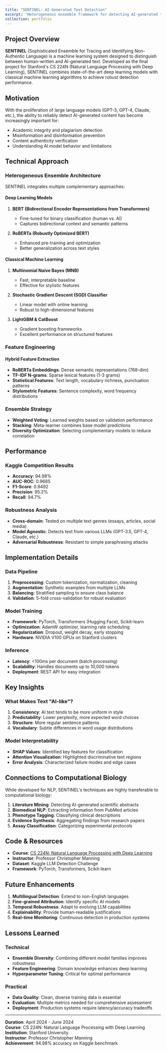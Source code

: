 ```yaml
---
title: "SENTINEL: AI-Generated Text Detection"
excerpt: "Heterogeneous ensemble framework for detecting AI-generated text, achieving 94.98% accuracy on Kaggle benchmark (CS 224N Final Project).<br/><img src='/images/sentinel-preview.png' style='max-width: 500px;'>"
collection: portfolio
---
```


## Project Overview

**SENTINEL** (Sophisticated Ensemble for Tracing and Identifying Non-Authentic Language) is a machine learning system designed to distinguish between human-written and AI-generated text. Developed as the final project for Stanford's CS 224N (Natural Language Processing with Deep Learning), SENTINEL combines state-of-the-art deep learning models with classical machine learning algorithms to achieve robust detection performance.

## Motivation

With the proliferation of large language models (GPT-3, GPT-4, Claude, etc.), the ability to reliably detect AI-generated content has become increasingly important for:
- Academic integrity and plagiarism detection
- Misinformation and disinformation prevention
- Content authenticity verification
- Understanding AI model behavior and limitations

## Technical Approach

### Heterogeneous Ensemble Architecture

SENTINEL integrates multiple complementary approaches:

#### Deep Learning Models
1. **BERT (Bidirectional Encoder Representations from Transformers)**
   - Fine-tuned for binary classification (human vs. AI)
   - Captures bidirectional context and semantic patterns
   
2. **RoBERTa (Robustly Optimized BERT)**
   - Enhanced pre-training and optimization
   - Better generalization across text styles

#### Classical Machine Learning
1. **Multinomial Naive Bayes (MNB)**
   - Fast, interpretable baseline
   - Effective for stylistic features
   
2. **Stochastic Gradient Descent (SGD) Classifier**
   - Linear model with online learning
   - Robust to high-dimensional features
   
3. **LightGBM & CatBoost**
   - Gradient boosting frameworks
   - Excellent performance on structured features

### Feature Engineering

#### Hybrid Feature Extraction
- **RoBERTa Embeddings**: Dense semantic representations (768-dim)
- **TF-IDF N-grams**: Sparse lexical features (1-3 grams)
- **Statistical Features**: Text length, vocabulary richness, punctuation patterns
- **Stylometric Features**: Sentence complexity, word frequency distributions

### Ensemble Strategy

- **Weighted Voting**: Learned weights based on validation performance
- **Stacking**: Meta-learner combines base model predictions
- **Diversity Optimization**: Selecting complementary models to reduce correlation

## Performance

### Kaggle Competition Results
- **Accuracy**: 94.98%
- **AUC-ROC**: 0.9685
- **F1-Score**: 0.9492
- **Precision**: 95.2%
- **Recall**: 94.7%

### Robustness Analysis
- **Cross-domain**: Tested on multiple text genres (essays, articles, social media)
- **Model Agnostic**: Detects text from various LLMs (GPT-3.5, GPT-4, Claude, etc.)
- **Adversarial Robustness**: Resistant to simple paraphrasing attacks

## Implementation Details

### Data Pipeline
1. **Preprocessing**: Custom tokenization, normalization, cleaning
2. **Augmentation**: Synthetic examples from multiple LLMs
3. **Balancing**: Stratified sampling to ensure class balance
4. **Validation**: 5-fold cross-validation for robust evaluation

### Model Training
- **Framework**: PyTorch, Transformers (Hugging Face), Scikit-learn
- **Optimization**: AdamW optimizer, learning rate scheduling
- **Regularization**: Dropout, weight decay, early stopping
- **Hardware**: NVIDIA V100 GPUs on Stanford clusters

### Inference
- **Latency**: <100ms per document (batch processing)
- **Scalability**: Handles documents up to 10,000 tokens
- **Deployment**: REST API for easy integration

## Key Insights

### What Makes Text "AI-like"?
1. **Consistency**: AI text tends to be more uniform in style
2. **Predictability**: Lower perplexity, more expected word choices
3. **Structure**: More regular sentence patterns
4. **Vocabulary**: Subtle differences in word usage distributions

### Model Interpretability
- **SHAP Values**: Identified key features for classification
- **Attention Visualization**: Highlighted discriminative text regions
- **Error Analysis**: Characterized failure modes and edge cases

## Connections to Computational Biology

While developed for NLP, SENTINEL's techniques are highly transferable to computational biology:

1. **Literature Mining**: Detecting AI-generated scientific abstracts
2. **Biomedical NLP**: Extracting information from PubMed articles
3. **Phenotype Tagging**: Classifying clinical descriptions
4. **Evidence Synthesis**: Aggregating findings from research papers
5. **Assay Classification**: Categorizing experimental protocols

## Code & Resources

- **Course**: [CS 224N: Natural Language Processing with Deep Learning](https://web.stanford.edu/class/cs224n/)
- **Instructor**: Professor Christopher Manning
- **Dataset**: Kaggle LLM Detection Challenge
- **Framework**: PyTorch, Transformers, Scikit-learn

## Future Enhancements

1. **Multilingual Detection**: Extend to non-English languages
2. **Fine-grained Attribution**: Identify specific AI models
3. **Temporal Robustness**: Adapt to evolving LLM capabilities
4. **Explainability**: Provide human-readable justifications
5. **Real-time Monitoring**: Continuous detection in production systems

## Lessons Learned

### Technical
- **Ensemble Diversity**: Combining different model families improves robustness
- **Feature Engineering**: Domain knowledge enhances deep learning
- **Hyperparameter Tuning**: Critical for optimal performance

### Practical
- **Data Quality**: Clean, diverse training data is essential
- **Evaluation**: Multiple metrics needed for comprehensive assessment
- **Deployment**: Production systems require latency/accuracy tradeoffs

---

**Duration**: April 2024 - June 2024  
**Course**: CS 224N: Natural Language Processing with Deep Learning  
**Institution**: Stanford University  
**Instructor**: Professor Christopher Manning  
**Achievement**: 94.98% accuracy on Kaggle benchmark
